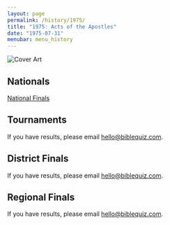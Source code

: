 ```yaml
---
layout: page
permalink: /history/1975/
title: "1975: Acts of the Apostles"
date: "1975-07-31"
menubar: menu_history
---
```


<img src="{% link assets/scripture-portions/1975.jpg %}" alt="Cover Art" style="max-height:400px" />

## Nationals
<a href="{% link _pages/history/1975/nationals.md %}" class="button is-primary">National Finals</a>

## Tournaments
If you have results, please email [hello@biblequiz.com](mailto:hello@biblequiz.com).

## District Finals
If you have results, please email [hello@biblequiz.com](mailto:hello@biblequiz.com).

## Regional Finals
If you have results, please email [hello@biblequiz.com](mailto:hello@biblequiz.com).
